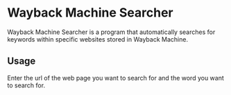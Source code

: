 # Wayback Machine Searcher

Wayback Machine Searcher is a program that automatically searches for keywords within specific websites stored in Wayback Machine.

## Usage

Enter the url of the web page you want to search for and the word you want to search for.
